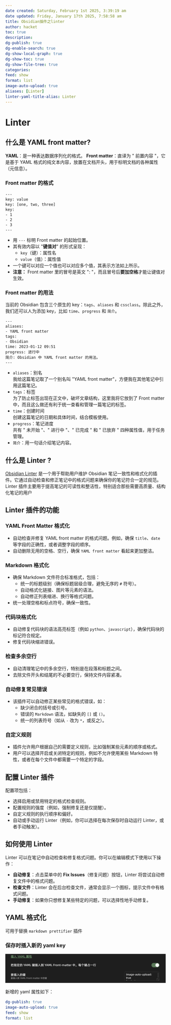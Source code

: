 ```yaml
---
date created: Saturday, February 1st 2025, 3:39:19 am
date updated: Friday, January 17th 2025, 7:58:58 am
title: Obsidian插件之linter
author: hacket
toc: true
description: 
dg-publish: true
dg-enable-search: true
dg-show-local-graph: true
dg-show-toc: true
dg-show-file-tree: true
categories: 
feed: show
format: list
image-auto-upload: true
aliases: [Linter]
linter-yaml-title-alias: Linter
---
```


# Linter

## 什么是 YAML front matter?

**YAML**：是一种表达数据序列化的格式。
**Front matter**：直译为 " 前置内容 "，它是基于 YAML 格式的纯文本内容，放置在文档开头，用于标明文档的各种属性（元信息）。

### Front matter 的格式

```
---
key: value
key: [one, two, three]
key:
- 1
- 2
- 3
---
```

- 用 `---` 标明 Front matter 的起始位置。
- 其有效内容以 "**键值对**" 的形式呈现：
	- `key`（键）：属性名
	- `value`（值）：属性值
- 一个键可以对应一个值也可以对应多个值，其表示方法如上所示。
- **注意：** Front matter 里的冒号是英文 ": "，而且冒号后**要加空格**才能让键值对生效。

### Front matter 的用法

当前的 Obsidian 包含三个原生的 key：`tags`、`aliases` 和 `cssclass`。除此之外，我们还可以人为添加 key，比如 `time`、`progress` 和 `简介`。

```
---
aliases:
- YAML front matter
tags:
- Obsidian
time: 2023-01-12 09:51
progress: 进行中
简介: Obsidian 中 YAML front matter 的用法。
---
```

- `aliases`：别名  
	我给这篇笔记取了一个别名叫 "YAML front matter"，方便我在其他笔记中引用这篇笔记。
- `tags`：标签  
	为了防止标签出现在正文中，破坏文章结构，这里我将它放到了 Front matter 中，而且这么做还有利于统一查看和管理一篇笔记的标签。
- `time`：创建时间  
	创建这篇笔记的日期和具体时间，结合模板使用。
- `progress`：笔记进度  
	共有 " 未开始 "、" 进行中 "、" 已完成 " 和 " 已放弃 " 四种属性值，用于任务管理。
- `简介`：用一句话介绍笔记内容。

## 什么是 Linter ?

[Obsidian Linter](https://github.com/platers/obsidian-linter/) 是一个用于帮助用户维护 Obsidian 笔记一致性和格式化的插件。它通过自动检查和修正笔记中的格式问题来确保你的笔记符合一定的规范。Linter 插件主要用于提高笔记的可读性和整洁性，特别适合那些需要高质量、结构化笔记的用户

## Linter 插件的功能

### YAML Front Matter 格式化

- 自动检查并修复 YAML front matter 的格式问题。例如，确保 `title`、`date` 等字段的正确性，或者调整字段的顺序。
- 自动删除无用的空格、空行，确保 `YAML front matter` 看起来更加整洁。

### Markdown 格式化

- 确保 Markdown 文件符合标准格式，包括：
  - 统一的标题级别（确保标题层级合理，避免无序的 `#` 符号）。
  - 自动格式化链接、图片等元素的语法。
  - 自动修正列表缩进、换行等格式问题。
- 统一处理空格和标点符号，确保一致性。

### 代码块格式化

- 自动修复代码块的语法高亮标签（例如 `python`、`javascript`），确保代码块的标记符合规定。
- 修复代码块缩进错误。

### 检查多余空行

- 自动清理笔记中的多余空行，特别是在段落和标题之间。
- 去除文件开头和结尾的不必要空行，保持文件内容紧凑。

### 自动修复常见错误

- 该插件可以自动修正某些常见的格式错误，如：
  - 缺少闭合的括号或引号。
  - 错误的 `Markdown` 语法，如缺失的 `[]` 或 `()`。
  - 统一的列表符号（如从 `-` 改为 `*`，或反之）。

### 自定义规则

- 插件允许用户根据自己的需要定义规则，比如强制某些元素的顺序或格式。
- 用户可以选择开启或关闭特定的规则，例如不允许使用某些 Markdown 特性，或者在每个文件中都需要一个特定的字段。

## 配置 Linter 插件

配置项包括：

- 选择启用或禁用特定的格式检查规则。
- 配置规则的强度（例如，强制修复还是仅提醒）。
- 自定义规则的执行顺序和偏好。
- 自动或手动运行 Linter（例如，你可以选择在每次保存时自动运行 Linter，或者手动触发）。

## 如何使用 Linter

Linter 可以在笔记中自动检查和修复格式问题。你可以在编辑模式下使用以下操作：

- **自动修复**：点击菜单中的 **Fix Issues**（修复问题）按钮，Linter 将尝试自动修复文件中的格式问题。
- **检查文件**：Linter 会在后台检查文件，通常会显示一个图标，提示文件中有格式问题。
- **手动修复**：如果你只想修复某些特定的问题，可以选择性地手动修复。

## YAML 格式化

可用于替换 `markdown prettifier` 插件

### 保存时插入新的 yaml key

![image.png](https://raw.githubusercontent.com/hacket/ObsidianOSS/master/obsidian/20250102161209.png)

新增的 yaml 属性如下：

```yaml
dg-publish: true
image-auto-upload: true
feed: show
format: list
```
